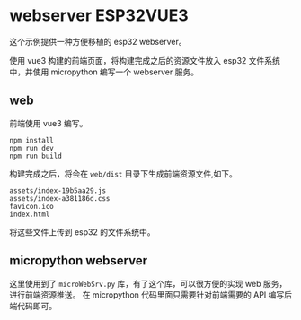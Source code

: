 # webserver ESP32VUE3
  这个示例提供一种方便移植的 esp32 webserver。
  
  使用 vue3 构建的前端页面，将构建完成之后的资源文件放入 esp32 文件系统中，并使用 micropython 编写一个 webserver 服务。

## web
  前端使用 vue3 编写。

```
npm install
npm run dev
npm run build
```
  构建完成之后，将会在 `web/dist` 目录下生成前端资源文件,如下。
```
assets/index-19b5aa29.js
assets/index-a381186d.css
favicon.ico
index.html
```
  将这些文件上传到 esp32 的文件系统中。

## micropython webserver
  这里使用到了 `microWebSrv.py` 库，有了这个库，可以很方便的实现 web 服务，进行前端资源推送。
  在 micropython 代码里面只需要针对前端需要的 API 编写后端代码即可。

